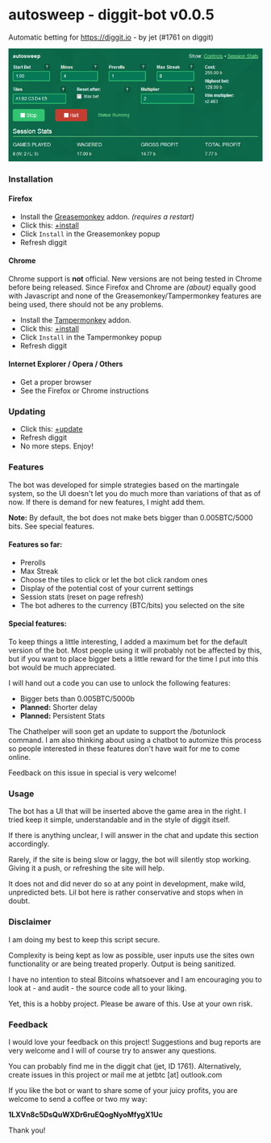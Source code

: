 # autosweep - diggit-bot v0.0.5

Automatic betting for https://diggit.io - by jet (#1761 on diggit)

![Preview](preview.png)

### Installation

#### Firefox

- Install the [Greasemonkey](https://addons.mozilla.org/en-US/firefox/addon/greasemonkey/) addon. *(requires a restart)*
- Click this: [+install](https://github.com/jetbtc/diggit-bot/raw/master/diggit-bot.user.js)
- Click `Install` in the Greasemonkey popup
- Refresh diggit

#### Chrome

Chrome support is **not** official. New versions are not being tested in Chrome before being released. Since Firefox and Chrome are *(about)* equally good with Javascript and none of the Greasemonkey/Tampermonkey features are being used, there should not be any problems.

- Install the [Tampermonkey](https://chrome.google.com/webstore/detail/tampermonkey/dhdgffkkebhmkfjojejmpbldmpobfkfo) addon.
- Click this: [+install](https://github.com/jetbtc/diggit-bot/raw/master/diggit-bot.user.js)
- Click `Install` in the Tampermonkey popup
- Refresh diggit

#### Internet Explorer / Opera / Others

- Get a proper browser
- See the Firefox or Chrome instructions

### Updating

- Click this: [+update](https://github.com/jetbtc/diggit-bot/raw/master/diggit-bot.user.js)
- Refresh diggit
- No more steps. Enjoy!

### Features

The bot was developed for simple strategies based on the martingale system, so the UI doesn't let you do much more than variations of that as of now. If there is demand for new features, I might add them.

**Note:** By default, the bot does not make bets bigger than 0.005BTC/5000 bits. See special features.

#### Features so far:

- Prerolls
- Max Streak
- Choose the tiles to click or let the bot click random ones
- Display of the potential cost of your current settings
- Session stats (reset on page refresh)
- The bot adheres to the currency (BTC/bits) you selected on the site

#### Special features:

To keep things a little interesting, I added a maximum bet for the default version of the bot. Most people using it will probably not be affected by this, but if you want to place bigger bets a little reward for the time I put into this bot would be much appreciated.

I will hand out a code you can use to unlock the following features:

- Bigger bets than 0.005BTC/5000b
- **Planned:** Shorter delay
- **Planned:** Persistent Stats

The Chathelper will soon get an update to support the /botunlock command. I am also thinking about using a chatbot to automize this process so people interested in these features don't have wait for me to come online.

Feedback on this issue in special is very welcome!

### Usage

The bot has a UI that will be inserted above the game area in the right. I tried keep it simple, understandable and in the style of diggit itself.

If there is anything unclear, I will answer in the chat and update this section accordingly.

Rarely, if the site is being slow or laggy, the bot will silently stop working. Giving it a push, or refreshing the site will help.

It does not and did never do so at any point in development, make wild, unpredicted bets. Lil bot here is rather conservative and stops when in doubt.

### Disclaimer

I am doing my best to keep this script secure.

Complexity is being kept as low as possible, user inputs use the sites own functionality or are being treated properly. Output is being sanitized.

I have no intention to steal Bitcoins whatsoever and I am encouraging you to look at - and audit - the source code all to your liking.

Yet, this is a hobby project. Please be aware of this. Use at your own risk.

### Feedback

I would love your feedback on this project! Suggestions and bug reports are very welcome and I will of course try to answer any questions.

You can probably find me in the diggit chat (jet, ID 1761). Alternatively, create issues in this project or mail me at jetbtc [at] outlook.com

If you like the bot or want to share some of your juicy profits, you are welcome to send a coffee or two my way:

**1LXVn8c5DsQuWXDr6ruEQogNyoMfygX1Uc**

Thank you!
